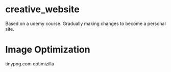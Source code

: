 # creative_website
Based on a udemy course. Gradually making changes to become a personal site.



# Image Optimization
tinypng.com
optimizilla